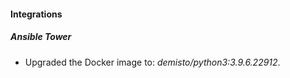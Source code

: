#### Integrations
##### Ansible Tower
- Upgraded the Docker image to: *demisto/python3:3.9.6.22912*.
